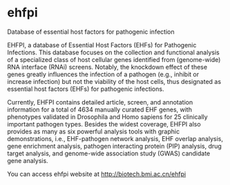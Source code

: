 ehfpi
=====

Database of essential host factors for pathogenic infection

EHFPI, a database of Essential Host Factors (EHFs) for Pathogenic Infections. This database focuses on the collection and functional analysis of a specialized class of host cellular genes identified from (genome-wide) RNA interface (RNAi) screens. Notably, the knockdown effect of these genes greatly influences the infection of a pathogen (e.g., inhibit or increase infection) but not the viability of the host cells, thus designated as essential host factors (EHFs) for pathogenic infections.

Currently, EHFPI contains detailed article, screen, and annotation information for a total of 4634 manually curated EHF genes, with phenotypes validated in Drosophila and Homo sapiens for 25 clinically important pathogen types. Besides the widest coverage, EHFPI also provides as many as six powerful analysis tools with graphic demonstrations, i.e., EHF-pathogen network analysis, EHF overlap analysis, gene enrichment analysis, pathogen interacting protein (PIP) analysis, drug target analysis, and genome-wide association study (GWAS) candidate gene analysis.

You can access ehfpi website at http://biotech.bmi.ac.cn/ehfpi
